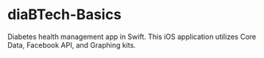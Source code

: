 # diaBTech-Basics
Diabetes health management app in Swift. This iOS application utilizes Core Data, Facebook API, and Graphing kits. 
